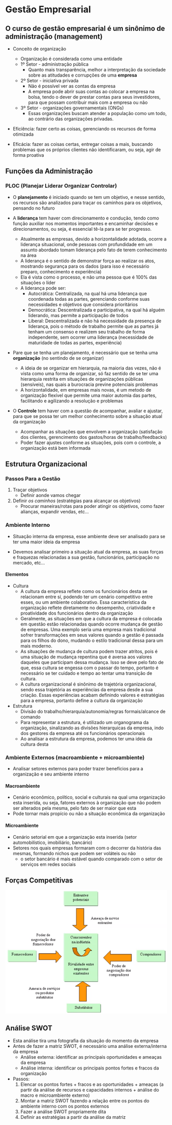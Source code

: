 # Gestão Empresarial

## **O curso de gestão empresarial é um sinônimo de administração (management)**

- Conceito de organização
  - Organização é considerada como uma entidade
  - 1º Setor - administração pública
    - Quanto mais transparência, melhor a interpretação da sociedade sobre as atitudades e corrupções de uma **empresa**
  - 2º Setor - iniciativa privada
    - Não é possível ver as contas da empresa
    - A empresa pode abrir suas contas ao colocar a empresa na bolsa, tendo o dever de prestar contas para seus investidores, para que possam contribuir mais com a empresa ou não
  - 3º Setor - organizações governamentais (ONGs)
    - Essas organizações buscam atender a população como um todo, ao contrário das organizações privadas.
  
- Eficiência: fazer certo as coisas, gerenciando os recursos de forma otimizada
- Eficácia: fazer as coisas certas, entregar coisas a mais, buscando problemas que os próprios clientes não identificaram, ou seja, agir de forma proativa

## **Funções da Administração**

### PLOC (**P**lanejar **L**iderar **O**rganizar **C**ontrolar)

- O **planejamento** é iniciado quando se tem um objetivo, e nesse sentido, os recursos são analizados para traçar os caminhos para os objetivos, pensando no futuro

- A **liderança** tem haver com direcionamento e condução, tendo como função auxiliar nos momentos importantes e encaminhar decisões e direcionamentos, ou seja, é essencial tê-la para se ter progresso.
  - Atualmente as empresas, devido a horizontalidade adotada, ocorre a liderança situacional, onde pessoas com profundidade em um assunto abordado tomam liderança pelo fato de terem conhecimento na área
  - A liderança é o sentido de demonstrar força ao realizar os atos, mostrando segurança para os dados (para isso é necessário preparo, conhecimento e experiência)
  - Ela é vista como o processo, e não uma pessoa que é 100% das situações o líder
  - A liderança pode ser:
    - Autocrática: Centralizada, na qual há uma liderança que coordenada todas as partes, gerenciando conforme suas necessidades e objetivos que considera prioritários
    - Democrática: Descentralizada e participativa, na qual há alguém liderando, mas permite a participação de todos
    - Liberal: Descentralizada e não há necessidade da presença de liderança, pois o método de trabalho permite que as partes já tenham um consenso e realizem seu trabalho de forma independente, sem ocorrer uma liderança (necessidade de maturidade de todas as partes, experiência)

- Pare que se tenha um planejamento, é necessário que se tenha uma **organização** (no sentindo de se organizar)
  - A ideia de se organizar em hierarquia, na maioria das vezes, não é vista como uma forma de organizar, só faz sentido de se ter uma hierarquia restrita em situações de organizações públicas (sensíveis), nas quais a burocracia previne potenciais problemas
  - A horizontalidade, em empresas mais novas, é um metodo de organização flexível que permite uma maior automia das partes, facilitando e agilizando a resolução e problemas

- O **Controle** tem haver com a questão de acompanhar, avaliar e ajustar, para que se possa ter um melhor conhecimento sobre a situação atual da organização
  - Acompanhar as situações que envolvem a organização (satisfação dos clientes, gerencimento dos gastos/horas de trabalho/feedbacks)
  - Poder fazer ajustes conforme as situações, pois com o controle, a organização está bem informada

## **Estrutura Organizacional**

### Passos Para a Gestão

1. Traçar objetivos
   - Definir aonde vamos chegar
2. Definir *os caminhos* (estratégias para alcançar os objetivos)
   - Procurar maneiras/rotas para poder atingir os objetivos, como fazer alianças, expandir vendas, etc...

### Ambiente Interno

- Situação interna da empresa, esse ambiente deve ser analisado para se ter uma maior ideia da empresa

- Devemos analisar primeiro a situação atual da empresa, as suas forças e fraquezas relacionadas a sua gestão, funcionários, participação no mercado, etc...

#### Elementos

- Cultura
  - A cultura da empresa reflete como os funcionários desta se relacionam entre sí, podendo ter um cenário competitivo entre esses, ou um ambiente colaborativo. Essa característica da organização reflete diretamente no desempenho, criatividade e proatividade dos funcionários dentro da organização
  - Geralmente, as situações em que a cultura da empresa é colocada em questão estão relacionadas quando ocorre mudança de gestão de empresas. Uma exemplo seria uma empresa mais tradicional sofrer transformações em seus valores quando a gestão é passada para os filhos do dono, mudando o estilo tradicional dessa para um mais moderno.
  - As situações de mudança de cultura podem trazer atritos, pois é uma situação de mudança repentina que é aversa aos valores daqueles que participam dessa mudança. Isso se deve pelo fato de que, essa cultura se engessa com o passar do tempo, portanto é necessário se ter cuidado e tempo ao tentar uma transição de cultura.
  - A cultura organizacional é sinônimo de trajetória organizacional, sendo essa trajetória as experiências da empresa desde a sua criação. Essas experiências acabam definindo valores e estratégias para a empresa, portanto define a cultura da organização
- Estrutura
  - Divisão do trabalho/hierarquia/autonomia/regras formais/alcance de comando
  - Para representar a estrutura, é utilizado um organograma da organização, sinalizando as divisões hierarquicas da empresa, indo dos gestores da empresa até os funcionários operacionais
  - Ao analisar a estrutura da empresa, podemos ter uma ideia da cultura desta

### Ambiente Externos (macroambiente + microambiente)

- Analisar setores externos para poder trazer benefícios para a organização e seu ambiente interno

#### Macroambiente

- Cenário econômico, político, social e culturais na qual uma organização esta inserida, ou seja, fatores externos à organização que não podem ser alterados pela mesma, pelo fato de ser maior que esta
- Pode tornar mais propício ou não a situação econômica da organização

#### Microambiente

- Cenário setorial em que a organização esta inserida (setor automobilístico, imobiliário, bancário)
- Setores nos quais empresas formaram com o decorrer da história das mesmas, formando nichos que podem ser voláteis ou não
  - o setor bancário é mais estável quando comparado com o setor de serviços em redes sociais

## **Forças Competitivas**

  ![forcasCompetitivas](images/forcasCompetitivas.png)

## **Análise SWOT**

- Esta análise tira uma fotografia da situação do momento da empresa
- Antes de fazer a matriz SWOT, é necessário uma análise externa/interna da empresa
  - Análise externa: identificar as principais oportunidades e ameaças da empresa
  - Análise interna: identificar os principais pontos fortes e fracos da organização
- Passos:
  1. Elencar os pontos fortes + fracos e as oportunidades + ameaças (a partir da análise de recursos e capacidades internos + análise do macro e microambiente externo)
  2. Montar a matriz SWOT fazendo a relação entre os pontos do ambiente interno com os pontos externos
  3. Fazer a análise SWOT propriamente dita
  4. Definir as estratégias a partir da análise da matriz